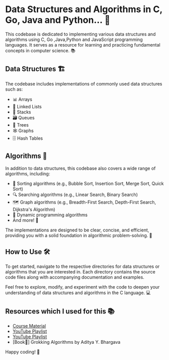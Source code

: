 # Data Structures and Algorithms in C, Go, Java and Python... 🎉

This codebase is dedicated to implementing various data structures and algorithms using C, Go ,Java,Python and JavaScript programming languages. It serves as a resource for learning and practicing fundamental concepts in computer science. 📚

## Data Structures 🏗️

The codebase includes implementations of commonly used data structures such as:

- 📊 Arrays
- 🔗 Linked Lists
- 🥞 Stacks
- 🗃️ Queues
- 🌳 Trees
- 🕸️ Graphs
- 🗄️ Hash Tables

## Algorithms 🧩

In addition to data structures, this codebase also covers a wide range of algorithms, including:

- 🔄 Sorting algorithms (e.g., Bubble Sort, Insertion Sort, Merge Sort, Quick Sort)
- 🔍 Searching algorithms (e.g., Linear Search, Binary Search)
- 🗺️ Graph algorithms (e.g., Breadth-First Search, Depth-First Search, Dijkstra's Algorithm)
- 🧮 Dynamic programming algorithms
- And more! 🚀

The implementations are designed to be clear, concise, and efficient, providing you with a solid foundation in algorithmic problem-solving. 🧠

## How to Use 🛠️

To get started, navigate to the respective directories for data structures or algorithms that you are interested in. Each directory contains the source code files along with accompanying documentation and examples.

Feel free to explore, modify, and experiment with the code to deepen your understanding of data structures and algorithms in the C language. 💻

## Resources which I used for this 📚

- [Course Material](https://courses.ms.wits.ac.za/~steve/aaa/book/large/)
- [YouTube Playlist](https://youtube.com/playlist?list=PL6Zs6LgrJj3tDXv8a_elC6eT_4R5gfX4d&si=1PlORvsj-lSqERuK)
- [YouTube Playlist](https://youtu.be/B31LgI4Y4DQ?si=k51_Hes5qZjoMF58)
- [Book📖] Grokking Algorithms by Aditya Y. Bhargava
  
Happy coding! 🎈
